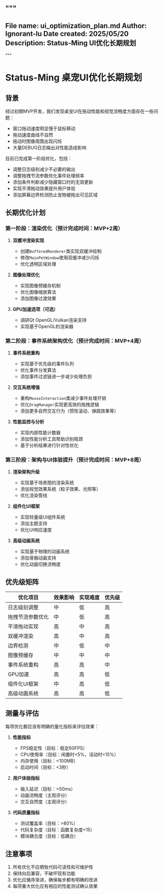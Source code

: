 """
---------------------------------------------------------------
File name:                  ui_optimization_plan.md
Author:                     Ignorant-lu
Date created:               2025/05/20
Description:                Status-Ming UI优化长期规划
----------------------------------------------------------------
"""

# Status-Ming 桌宠UI优化长期规划

## 背景

经过初期MVP开发，我们发现桌宠UI在拖动性能和视觉流畅度方面存在一些问题：
- 窗口拖动速度明显慢于鼠标移动
- 拖动速度曲线不自然
- 拖动时图像周围出现闪烁
- 大量DEBUG日志输出对性能造成影响

目前已完成第一阶段优化，包括：
- 调整日志级别减少不必要的输出
- 调整拖拽节流参数优化事件处理频率
- 添加条件判断减少隐藏窗口时的无效更新
- 实现平滑拖动效果提升用户体验
- 添加屏幕边界检测防止宠物被拖出可见区域

## 长期优化计划

### 第一阶段：渲染优化（预计完成时间：MVP+2周）

1. **双缓冲渲染实现**
   - 创建`BufferedRenderer`类实现双缓冲绘制
   - 修改`MainPetWindow`使用双缓冲减少闪烁
   - 优化透明区域处理

2. **图像处理优化**
   - 实现图像预缓存机制
   - 优化图像缩放算法
   - 添加图像过渡效果

3. **GPU加速选项（可选）**
   - 调研Qt OpenGL/Vulkan渲染支持
   - 实现基于OpenGL的渲染器

### 第二阶段：事件系统架构优化（预计完成时间：MVP+4周）

1. **事件系统重构**
   - 实现基于优先级的事件队列
   - 优化事件分发算法
   - 添加事件过滤链进一步减少处理负担

2. **交互系统增强**
   - 重构`MouseInteraction`类减少事件处理开销
   - 优化`DragManager`实现更高效的拖拽逻辑
   - 添加更多自然交互行为（惯性滚动、弹跳效果等）

3. **性能监控与分析**
   - 实现内部性能计数器
   - 添加性能分析工具帮助识别瓶颈
   - 基于分析结果进行针对性优化

### 第三阶段：架构与UI体验提升（预计完成时间：MVP+8周）

1. **渲染架构升级**
   - 实现基于场景图的渲染系统
   - 添加视觉效果系统（粒子效果、光照等）
   - 优化渲染管线

2. **组件化UI框架**
   - 实现轻量级UI组件系统
   - 添加主题支持
   - 优化UI响应速度

3. **高级动画系统**
   - 实现基于物理的动画系统
   - 添加骨骼动画支持
   - 优化动画切换流畅度

## 优先级矩阵

| 优化项目 | 效果影响 | 实现难度 | 优先级 |
|---------|---------|---------|--------|
| 日志级别调整 | 中 | 低 | 高 |
| 拖拽节流参数优化 | 中 | 低 | 高 |
| 平滑拖动实现 | 高 | 中 | 高 |
| 双缓冲渲染 | 高 | 中 | 高 |
| 边界检测 | 中 | 低 | 中 |
| 图像预缓存 | 中 | 中 | 中 |
| 事件系统重构 | 高 | 高 | 中 |
| GPU加速 | 高 | 高 | 低 |
| 组件化UI框架 | 中 | 高 | 低 |
| 高级动画系统 | 高 | 高 | 低 |

## 测量与评估

每项优化都应该有明确的量化指标来评估效果：

1. **性能指标**
   - FPS稳定性（目标：稳定60FPS）
   - CPU使用率（目标：闲置时<5%，活动时<15%）
   - 内存使用（目标：<100MB）
   - 启动时间（目标：<3秒）

2. **用户体验指标**
   - 输入延迟（目标：<50ms）
   - 动画流畅度（主观评分）
   - 交互自然度（主观评分）

3. **代码质量指标**
   - 测试覆盖率（目标：>80%）
   - 代码复杂度（目标：函数复杂度<15）
   - 模块耦合度（目标：低耦合）

## 注意事项

1. 所有优化不应牺牲代码可读性和可维护性
2. 保持向后兼容，不破坏现有功能
3. 优化应循序渐进，确保每步都有明确的改进
4. 每项重大优化应有相应的性能测试确认效果 